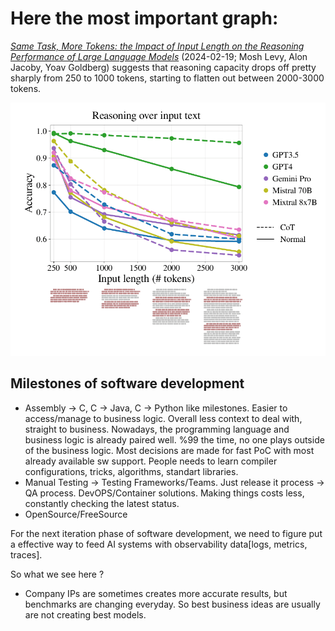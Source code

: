 # Here the most important graph:
[*Same Task, More Tokens: the Impact of Input Length on the Reasoning Performance of Large Language Models*](https://huggingface.co/papers/2402.14848) (2024-02-19; Mosh Levy, Alon Jacoby, Yoav Goldberg) suggests that reasoning capacity drops off pretty sharply from 250 to 1000 tokens, starting to flatten out between 2000-3000 tokens.

![](/posts/images/mostimportantgraph.png)

## Milestones of software development
- Assembly -> C, C -> Java, C -> Python like milestones. Easier to access/manage to business logic. Overall less context to deal with, straight to business. Nowadays, the programming language and business logic is already paired well. %99 the time, no one plays outside of the business logic. Most decisions are made for fast PoC with most already available sw support. People needs to learn compiler configurations, tricks, algorithms, standart libraries. 
- Manual Testing -> Testing Frameworks/Teams. Just release it process -> QA process. DevOPS/Container solutions.  Making things costs less, constantly checking the latest status.
- OpenSource/FreeSource

For the next iteration phase of software development, we need to figure put a effective way to feed AI systems with observability data[logs, metrics, traces]. 

So what we see here ?
- Company IPs are sometimes creates more accurate results, but benchmarks are changing everyday. So best business ideas are usually are not creating best models.